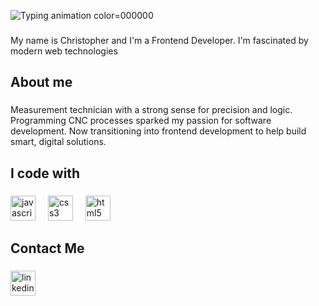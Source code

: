 ![Typing animation color=000000](https://readme-typing-svg.demolab.com?font=Fira+Code&pause=1000&color=000000&center=true&vCenter=true&width=435&lines=Hey+%F0%9F%91%8B+What's+up%3F)


###

<p align="left">My name is Christopher and I'm a Frontend Developer. I'm fascinated by modern web technologies</p>

###

<h2 align="left">About me</h2>

###

<p align="left">Measurement technician with a strong sense for precision and logic. Programming CNC processes sparked my passion for software development. Now transitioning into frontend development to help build smart, digital solutions.</p>

###

<h2 align="left">I code with</h2>

###

<div align="left">
  <img src="https://cdn.jsdelivr.net/gh/devicons/devicon/icons/javascript/javascript-original.svg" height="40" alt="javascript logo"  />
  <img width="12" />
  <img src="https://cdn.jsdelivr.net/gh/devicons/devicon/icons/css3/css3-original.svg" height="40" alt="css3 logo"  />
  <img width="12" />
  <img src="https://cdn.jsdelivr.net/gh/devicons/devicon/icons/html5/html5-original.svg" height="40" alt="html5 logo"  />
</div>

###

<h2 align="left">Contact Me</h2>

###

<div align="left">
  <img src="https://cdn.jsdelivr.net/gh/devicons/devicon/icons/linkedin/linkedin-original.svg" height="40" alt="linkedin logo"  />
</div>

###
